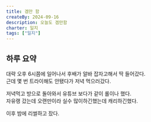 ```yaml
---
title: 겜만 함
createBy: 2024-09-16
description: 오늘도 겜만함
charter: 일지
tags: ["일지"]
---
```


## 하루 요약

대략 오후 6시쯤에 일어나서 후배가 알바 잡자고해서 딱 들어갔다.  
근데 몇 번 트라이해도 안됐다가 저녁 먹으러갔다.

저녁먹고 방으로 돌아와서 유튜브 보다가 같이 롤이나 했다.  
자유랭 갔는데 오랜만이라 실수 많이하긴했는데 캐리하긴했다.

이후 밤에 리썰하고 잤다.

